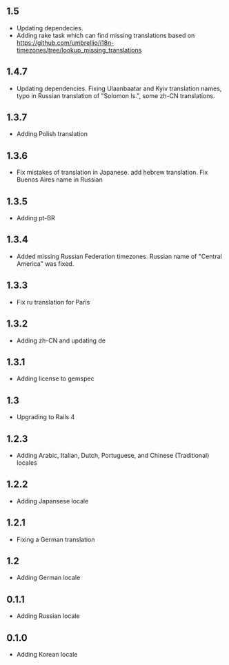 ## 1.5
- Updating dependecies.
- Adding rake task which can find missing translations based on https://github.com/umbrellio/i18n-timezones/tree/lookup_missing_translations

## 1.4.7

- Updating dependencies. Fixing Ulaanbaatar and Kyiv translation names, typo in Russian translation of "Solomon Is.", some zh-CN translations.

## 1.3.7

- Adding Polish translation

## 1.3.6

- Fix mistakes of translation in Japanese. add hebrew translation. Fix Buenos Aires name in Russian

## 1.3.5

- Adding pt-BR

## 1.3.4

- Added missing Russian Federation timezones. Russian name of "Central America" was fixed.

## 1.3.3

- Fix ru translation for Paris

## 1.3.2

- Adding zh-CN and updating de

## 1.3.1

- Adding license to gemspec

## 1.3

- Upgrading to Rails 4

## 1.2.3

- Adding Arabic, Italian, Dutch, Portuguese, and Chinese (Traditional) locales

## 1.2.2

- Adding Japansese locale

## 1.2.1

- Fixing a German translation

## 1.2

- Adding German locale

## 0.1.1

- Adding Russian locale

## 0.1.0

- Adding Korean locale
